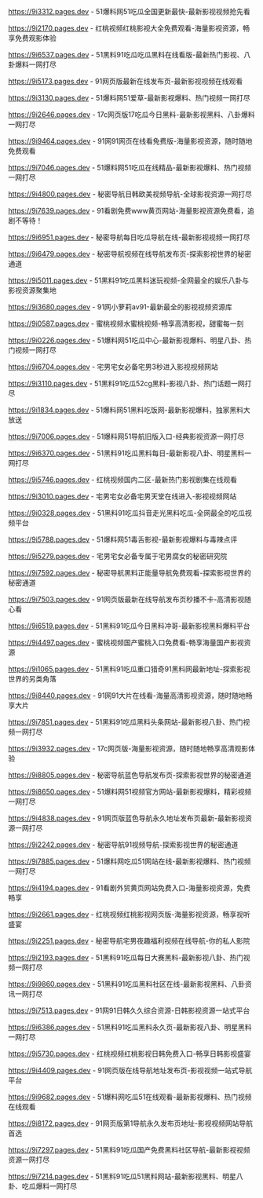 
https://9i3312.pages.dev - 51爆料网51吃瓜全国更新最快-最新影视视频抢先看

https://9i2170.pages.dev - 红桃视频红桃影视大全免费观看-海量影视资源，畅享免费观影体验

https://9i6537.pages.dev - 51黑料91吃瓜吃瓜黑料在线看版-最新热门影视、八卦爆料一网打尽

https://9i5173.pages.dev - 91网页版最新在线发布页-最新影视视频在线观看

https://9i3130.pages.dev - 51爆料网51爱草-最新影视爆料、热门视频一网打尽

https://9i2646.pages.dev - 17c网页版17吃瓜今日黑料-最新影视黑料、八卦爆料一网打尽

https://9i9464.pages.dev - 91网91网页在线看免费版-海量影视资源，随时随地免费观看

https://9i7046.pages.dev - 51爆料网51吃瓜在线精品-最新影视爆料、热门视频一网打尽

https://9i4800.pages.dev - 秘密导航日韩欧美视频导航-全球影视资源一网打尽

https://9i7639.pages.dev - 91看剧免费www黄页网站-海量影视资源免费看，追剧不等待！

https://9i6951.pages.dev - 秘密导航每日吃瓜导航在线-最新影视视频一网打尽

https://9i6479.pages.dev - 秘密导航视频在线导航发布页-探索影视世界的秘密通道

https://9i5011.pages.dev - 51黑料91吃瓜黑料迷玩视频-全网最全的娱乐八卦与影视资源聚集地

https://9i3680.pages.dev - 91网小萝莉av91-最新最全的影视视频资源库

https://9i0587.pages.dev - 蜜桃视频水蜜桃视频-畅享高清影视，甜蜜每一刻

https://9i0226.pages.dev - 51爆料网51吃瓜中心-最新影视爆料、明星八卦、热门视频一网打尽

https://9i6704.pages.dev - 宅男宅女必备宅男3秒进入影视视频网站

https://9i3110.pages.dev - 51黑料91吃瓜52cg黑料-影视八卦、热门话题一网打尽

https://9i1834.pages.dev - 51爆料网51黑料吃饭网-最新影视爆料，独家黑料大放送

https://9i7006.pages.dev - 51爆料网51导航旧版入口-经典影视资源一网打尽

https://9i6370.pages.dev - 51黑料91吃瓜黑料每日-最新影视八卦、明星黑料一网打尽

https://9i5746.pages.dev - 红桃视频国内二区-最新热门影视剧集在线观看

https://9i3010.pages.dev - 宅男宅女必备宅男天堂在线进入-影视视频网站

https://9i0328.pages.dev - 51黑料91吃瓜抖音走光黑料吃瓜-全网最全的吃瓜视频平台

https://9i5788.pages.dev - 51爆料网51毒舌影视-最新影视爆料与毒辣点评

https://9i5279.pages.dev - 宅男宅女必备专属于宅男腐女的秘密研究院

https://9i7592.pages.dev - 秘密导航黑料正能量导航免费观看-探索影视世界的秘密通道

https://9i7503.pages.dev - 91网页版最新在线导航发布页秒播不卡-高清影视随心看

https://9i6519.pages.dev - 51黑料91吃瓜今日黑料冲哥-最新影视黑料爆料平台

https://9i4497.pages.dev - 蜜桃视频国产蜜桃入口免费看-畅享海量国产影视资源

https://9i1065.pages.dev - 51黑料91吃瓜重口猎奇91黑料网最新地址-探索影视世界的另类角落

https://9i8440.pages.dev - 91网91大片在线看-海量高清影视资源，随时随地畅享大片

https://9i7851.pages.dev - 51黑料91吃瓜黑料头条网站-最新影视八卦、热门视频一网打尽

https://9i3932.pages.dev - 17c网页版-海量影视资源，随时随地畅享高清观影体验

https://9i8805.pages.dev - 秘密导航蓝色导航发布页-探索影视世界的秘密通道

https://9i8650.pages.dev - 51爆料网51视频官方网站-最新影视爆料，精彩视频一网打尽

https://9i4838.pages.dev - 91网页版蓝色导航永久地址发布页最新-最新影视资源一网打尽

https://9i2242.pages.dev - 秘密导航91视频导航-探索影视世界的秘密通道

https://9i7885.pages.dev - 51爆料网吃瓜51网站在线-最新影视爆料、热门视频一网打尽

https://9i4194.pages.dev - 91看剧外贸黄页网站免费入口-海量影视资源，免费畅享

https://9i2661.pages.dev - 红桃视频红桃影视网页版-海量影视资源，畅享视听盛宴

https://9i2251.pages.dev - 秘密导航宅男夜趣福利视频在线导航-你的私人影院

https://9i2193.pages.dev - 51黑料91吃瓜每日大赛黑料-最新影视八卦、热门视频一网打尽

https://9i9860.pages.dev - 51黑料91吃瓜黑料社区在线-最新影视黑料、八卦资讯一网打尽

https://9i7513.pages.dev - 91网91日韩久久综合资源-日韩影视资源一站式平台

https://9i6386.pages.dev - 51黑料91吃瓜黑料永久页-最新影视八卦、明星黑料一网打尽

https://9i5730.pages.dev - 红桃视频红桃影视日韩免费入口-畅享日韩影视盛宴

https://9i4409.pages.dev - 91网页版在线导航地址发布页-影视视频一站式导航平台

https://9i9682.pages.dev - 51爆料网吃瓜51在线观看-最新影视爆料、热门视频在线观看

https://9i8172.pages.dev - 91网页版第1导航永久发布页地址-影视视频网站导航首选

https://9i7297.pages.dev - 51黑料91吃瓜国产免费黑料社区导航-最新影视视频资源一网打尽

https://9i7214.pages.dev - 51黑料91吃瓜51黑料网站-最新影视黑料、明星八卦、吃瓜爆料一网打尽
